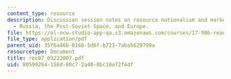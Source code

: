```yaml
---
content_type: resource
description: Discussion session notes on resource nationalism and market power (III)
  - Russia, the Post-Soviet Space, and Europe.
file: https://ol-ocw-studio-app-qa.s3.amazonaws.com/courses/17-906-reading-seminar-in-social-science-the-geopolitics-and-geoeconomics-of-global-energy-spring-2007/80590264158d80c72a400bc18e72f4df_rec07_03222007.pdf
file_type: application/pdf
parent_uid: 35f6a46b-0168-5d6f-b721-7aba5629799a
resourcetype: Document
title: rec07_03222007.pdf
uid: 80590264-158d-80c7-2a40-0bc18e72f4df
---
```


